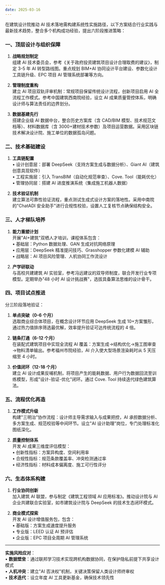 ```yaml
---
date: 2025-03-16
---
```


在建筑设计院推动 AI 技术落地需构建系统性实施路径，以下方案结合行业实践与最新技术趋势，整合多个机构成功经验，提出六阶段推进策略：

### 一、顶层设计与组织保障
1. **战略规划制定**  
   组建 AI 技术委员会，参考《关于政府投资建筑项目设计合理取费的建议》，制定 3-5 年 AI 转型路线图。重点规划 BIM+AI 协同设计平台建设、参数化设计工具链升级、EPC 项目 AI 管理系统部署等方向。

2. **管理制度重构**  
   建立 AI 项目双轨评审机制：常规项目保留传统设计流程，创新项目启用 AI 全流程工作模式。参考中国建筑西南院经验，设立 AI 成果质量管控体系，明确设计师与算法责任的边界划分。

3. **数据基建先行**  
   搭建企业级 AI 数据中台，整合历史方案库（含 CAD/BIM 模型、技术规范文档等）、材料数据库（含 3000+建材技术参数）及项目运营数据。采用区块链技术解决设计院、施工单位的数据孤岛问题。

### 二、技术基础建设
1. **工具链配置**  
   • 设计创意层：部署 DeepSeek（支持方案生成与数据分析）、Giant AI（建筑创意具现软件）  
   • 工程实施层：引入 TransBIM（自动化规范审查）、Cove. Tool（能耗优化）  
   • 管理协同层：搭建 AI 进度推演系统（集成施工机器人数据）

2. **技术验证机制**  
   建立算法可靠性验证流程，重点测试生成式设计方案的落地性。采用中南院的"ChatADI 安全助手"进行合规性校验，设置人工复核节点确保结构安全。

### 三、人才梯队培养
1. **能力重塑计划**  
   开展"AI+建筑"双栖人才培训，课程体系包含：  
   • 基础层：Python 数据处理、GAN 生成对抗网络原理  
   • 应用层：DeepSeek 精准提问技巧、Grasshopper 参数化建模 AI 辅助  
   • 战略层：AI 项目风险管理、人机协同工作流设计

2. **产学研联动**  
   与高校共建建筑 AI 实验室，参考冯远建议的双导师制度，联合开发行业专项模型。定期举办"48 小时 AI 设计挑战赛"，选拔具备算法思维的设计骨干。

### 四、项目试点推进
分三阶段落地验证：  
1. **单点突破（0-6 个月）**  
   选取商业综合体项目，在概念设计环节应用 DeepSeek 生成 10+方案雏形，通过热力值排序筛选最优解，效率提升验证可达传统流程的 4 倍。

2. **链条打通（6-12 个月）**  
   在装配式建筑项目中实现全流程 AI 覆盖：方案生成→结构优化→施工图审查→物料清单输出。参考福州市院经验，AI 介入使大型场景渲染耗时从 5 天压缩至 4 小时。

3. **价值闭环（12-18 个月）**  
   建立 AI 设计成果反哺机制，将项目产生的能耗数据、用户行为数据回流至训练模型，形成"设计-验证-优化"闭环。通过 Cove. Tool 持续迭代绿色建筑算法。

### 五、流程优化再造
1. **工作模式升级**  
   构建"三明治"协作流程：设计师主导需求输入与成果把控，AI 承担数据分析、多方案生成、规范校验等中间环节。设立"AI 设计助理"岗位，专门处理标准化图纸深化。

2. **质量控制体系**  
   开发 AI 成果三维度评估模型：  
   • 创新性指标：方案异构度、空间利用率  
   • 合规性指标：规范条款覆盖率、冲突检测通过率  
   • 经济性指标：材料成本偏离度、施工可行性评分

### 六、生态体系构建
1. **行业协同创新**  
   加入建筑 AI 联盟，参与制定《建筑工程领域 AI 应用标准》。推动设计院与 AI 企业共建联合实验室，如市建筑设计院与 DeepSeek 的技术生态闭环模式。

2. **商业模式探索**  
   开发 AI 设计增值服务包，包含：  
   • 基础版：方案生成速度提升服务  
   • 专业版：LEED 认证 AI 预评估  
   • 企业版：EPC 项目全周期 AI 管理系统  

---
**实施风险应对**：  
• **数据壁垒**：通过联邦学习技术实现跨机构数据协同，在保护隐私前提下共享设计模式  
• **人机冲突**：建立"AI 否决权"机制，关键决策保留人类设计师终审权  
• **技术迭代**：设立年度 AI 工具更新基金，确保技术领先性


